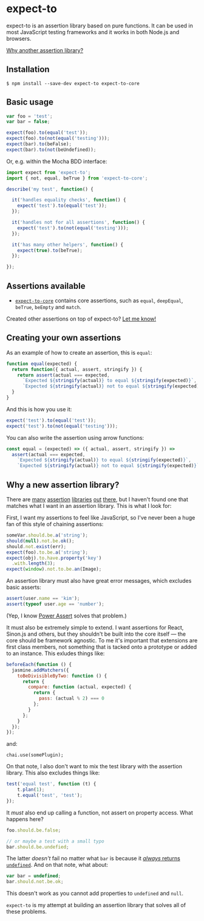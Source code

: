 expect-to
=========

expect-to is an assertion library based on pure functions. It can be used in
most JavaScript testing frameworks and it works in both Node.js and browsers.

[Why another assertion library?](#why-a-new-assertion-library)

Installation
------------

```
$ npm install --save-dev expect-to expect-to-core
```

Basic usage
-----------

```javascript
var foo = 'test';
var bar = false;

expect(foo).to(equal('test'));
expect(foo).to(not(equal('testing')));
expect(bar).to(beFalse);
expect(bar).to(not(beUndefined));
```

Or, e.g. within the Mocha BDD interface:

```javascript
import expect from 'expect-to';
import { not, equal, beTrue } from 'expect-to-core';

describe('my test', function() {

  it('handles equality checks', function() {
    expect('test').to(equal('test'));
  });

  it('handles not for all assertions', function() {
    expect('test').to(not(equal('testing')));
  });

  it('has many other helpers', function() {
    expect(true).to(beTrue);
  });

});
```

Assertions available
--------------------

- [`expect-to-core`](https://github.com/kjbekkelund/expect-to-core) contains core assertions, such as `equal`, `deepEqual`, `beTrue`, `beEmpty` and `match`.

Created other assertions on top of expect-to? [Let me know!](https://github.com/kjbekkelund/expect-to/pulls)

Creating your own assertions
----------------------------

As an example of how to create an assertion, this is `equal`:

```javascript
function equal(expected) {
  return function({ actual, assert, stringify }) {
    return assert(actual === expected,
      `Expected ${stringify(actual)} to equal ${stringify(expected)}`,
      `Expected ${stringify(actual)} not to equal ${stringify(expected)}`);
  }
}
```

And this is how you use it:

```javascript
expect('test').to(equal('test'));
expect('test').to(not(equal('testing')));
```

You can also write the assertion using arrow functions:

```javascript
const equal = (expected) => ({ actual, assert, stringify }) =>
  assert(actual === expected,
    `Expected ${stringify(actual)} to equal ${stringify(expected)}`,
    `Expected ${stringify(actual)} not to equal ${stringify(expected)}`);
```

Why a new assertion library?
----------------------------

There are [many](http://chaijs.com/)
[assertion](https://github.com/shouldjs/should.js)
[libraries](https://github.com/Automattic/expect.js)
[out](https://github.com/power-assert-js/power-assert)
[there](https://github.com/moll/js-must), but I haven't found one that matches
what I want in an assertion library. This is what I look for:

First, I want my assertions to feel like JavaScript, so I've never been a huge
fan of this style of chaining assertions:

```javascript
someVar.should.be.a('string');
should(null).not.be.ok();
should.not.exist(err);
expect(foo).to.be.a('string');
expect(obj).to.have.property('key')
  .with.length(3);
expect(window).not.to.be.an(Image);
```

An assertion library must also have great error messages, which excludes basic
asserts:

```javascript
assert(user.name == 'kim');
assert(typeof user.age == 'number');
```

(Yep, I know [Power Assert](https://github.com/power-assert-js/power-assert)
solves that problem.)

It must also be extremely simple to extend. I want assertions for React,
Sinon.js and others, but they shouldn't be built into the core itself — the
core should be framework agnostic. To me it's important that extensions are
first class members, not something that is tacked onto a prototype or added to
an instance. This exludes things like:

```javascript
beforeEach(function () {
  jasmine.addMatchers({
    toBeDivisibleByTwo: function () {
      return {
        compare: function (actual, expected) {
          return {
            pass: (actual % 2) === 0
          };
        }
      };
    }
  });
});
```

and:

```
chai.use(somePlugin);
```

On that note, I also don't want to mix the test library with the assertion
library. This also excludes things like:

```javascript
test('equal test', function (t) {
    t.plan(1);
    t.equal('test', 'test');
});
```

It _must_ also end up calling a function, not assert on property access. What
happens here?

```javascript
foo.should.be.false;

// or maybe a test with a small typo
bar.should.be.undefied;
```

The latter _doesn't_ fail no matter what `bar` is because it
[_always_ returns `undefined`](https://github.com/moll/js-must#asserting-on-property-access).
And on that note, what about:

```javascript
var bar = undefined;
bar.should.not.be.ok;
```

This doesn't work as you cannot add properties to `undefined` and `null`.

`expect-to` is my attempt at building an assertion library that solves all of these problems.
